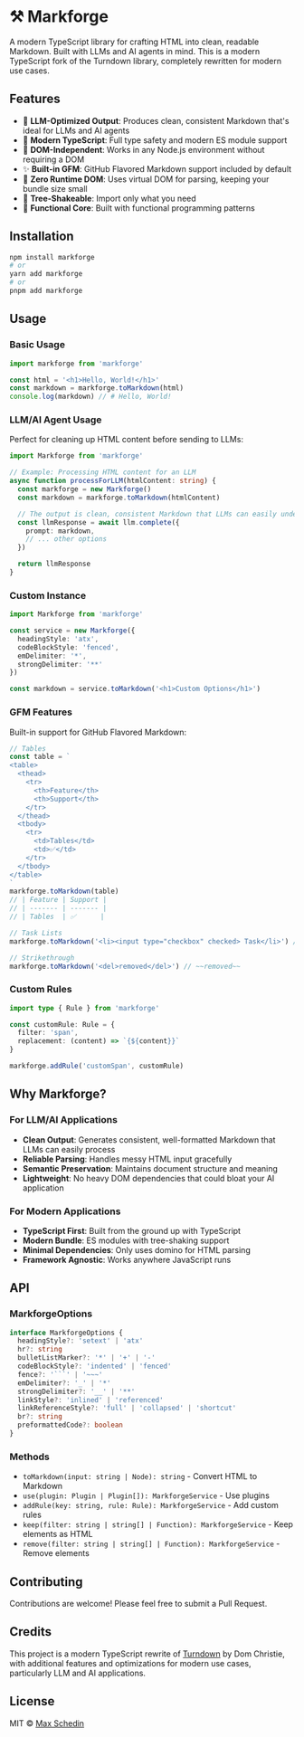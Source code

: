 # ⚒️ Markforge

A modern TypeScript library for crafting HTML into clean, readable Markdown. Built with LLMs and AI agents in mind. This is a modern TypeScript fork of the Turndown library, completely rewritten for modern use cases.

## Features

- 🤖 **LLM-Optimized Output**: Produces clean, consistent Markdown that's ideal for LLMs and AI agents
- 🚀 **Modern TypeScript**: Full type safety and modern ES module support
- 🔧 **DOM-Independent**: Works in any Node.js environment without requiring a DOM
- ✨ **Built-in GFM**: GitHub Flavored Markdown support included by default
- 🎯 **Zero Runtime DOM**: Uses virtual DOM for parsing, keeping your bundle size small
- 🌳 **Tree-Shakeable**: Import only what you need
- 🔄 **Functional Core**: Built with functional programming patterns

## Installation

```bash
npm install markforge
# or
yarn add markforge
# or
pnpm add markforge
```

## Usage

### Basic Usage

```typescript
import markforge from 'markforge'

const html = '<h1>Hello, World!</h1>'
const markdown = markforge.toMarkdown(html)
console.log(markdown) // # Hello, World!
```

### LLM/AI Agent Usage

Perfect for cleaning up HTML content before sending to LLMs:

```typescript
import Markforge from 'markforge'

// Example: Processing HTML content for an LLM
async function processForLLM(htmlContent: string) {
  const markforge = new Markforge()
  const markdown = markforge.toMarkdown(htmlContent)

  // The output is clean, consistent Markdown that LLMs can easily understand
  const llmResponse = await llm.complete({
    prompt: markdown,
    // ... other options
  })

  return llmResponse
}
```

### Custom Instance

```typescript
import Markforge from 'markforge'

const service = new Markforge({
  headingStyle: 'atx',
  codeBlockStyle: 'fenced',
  emDelimiter: '*',
  strongDelimiter: '**'
})

const markdown = service.toMarkdown('<h1>Custom Options</h1>')
```

### GFM Features

Built-in support for GitHub Flavored Markdown:

```typescript
// Tables
const table = `
<table>
  <thead>
    <tr>
      <th>Feature</th>
      <th>Support</th>
    </tr>
  </thead>
  <tbody>
    <tr>
      <td>Tables</td>
      <td>✅</td>
    </tr>
  </tbody>
</table>
`
markforge.toMarkdown(table)
// | Feature | Support |
// | ------- | ------- |
// | Tables  | ✅      |

// Task Lists
markforge.toMarkdown('<li><input type="checkbox" checked> Task</li>') // - [x] Task

// Strikethrough
markforge.toMarkdown('<del>removed</del>') // ~~removed~~
```

### Custom Rules

```typescript
import type { Rule } from 'markforge'

const customRule: Rule = {
  filter: 'span',
  replacement: (content) => `{${content}}`
}

markforge.addRule('customSpan', customRule)
```

## Why Markforge?

### For LLM/AI Applications

- **Clean Output**: Generates consistent, well-formatted Markdown that LLMs can easily process
- **Reliable Parsing**: Handles messy HTML input gracefully
- **Semantic Preservation**: Maintains document structure and meaning
- **Lightweight**: No heavy DOM dependencies that could bloat your AI application

### For Modern Applications

- **TypeScript First**: Built from the ground up with TypeScript
- **Modern Bundle**: ES modules with tree-shaking support
- **Minimal Dependencies**: Only uses domino for HTML parsing
- **Framework Agnostic**: Works anywhere JavaScript runs

## API

### MarkforgeOptions

```typescript
interface MarkforgeOptions {
  headingStyle?: 'setext' | 'atx'
  hr?: string
  bulletListMarker?: '*' | '+' | '-'
  codeBlockStyle?: 'indented' | 'fenced'
  fence?: '```' | '~~~'
  emDelimiter?: '_' | '*'
  strongDelimiter?: '__' | '**'
  linkStyle?: 'inlined' | 'referenced'
  linkReferenceStyle?: 'full' | 'collapsed' | 'shortcut'
  br?: string
  preformattedCode?: boolean
}
```

### Methods

- `toMarkdown(input: string | Node): string` - Convert HTML to Markdown
- `use(plugin: Plugin | Plugin[]): MarkforgeService` - Use plugins
- `addRule(key: string, rule: Rule): MarkforgeService` - Add custom rules
- `keep(filter: string | string[] | Function): MarkforgeService` - Keep elements as HTML
- `remove(filter: string | string[] | Function): MarkforgeService` - Remove elements

## Contributing

Contributions are welcome! Please feel free to submit a Pull Request.

## Credits

This project is a modern TypeScript rewrite of [Turndown](https://github.com/mixmark-io/turndown) by Dom Christie, with additional features and optimizations for modern use cases, particularly LLM and AI applications.

## License

MIT © [Max Schedin](https://github.com/maqen)
